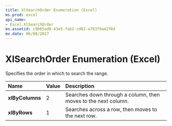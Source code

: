 ```yaml
---
title: XlSearchOrder Enumeration (Excel)
ms.prod: excel
api_name:
- Excel.XlSearchOrder
ms.assetid: c9b65ed0-43e5-fab2-cd02-a763f9a42f6d
ms.date: 06/08/2017
---
```



# XlSearchOrder Enumeration (Excel)

Specifies the order in which to search the range.



|**Name**|**Value**|**Description**|
|:-----|:-----|:-----|
| **xlByColumns**|2|Searches down through a column, then moves to the next column.|
| **xlByRows**|1|Searches across a row, then moves to the next row.|

